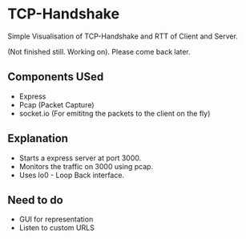 # TCP-Handshake

Simple Visualisation of TCP-Handshake and RTT of Client and Server. 

(Not finished still. Working on). Please come back later. 

## Components USed
  - Express
  - Pcap (Packet Capture)
  - socket.io (For emititng the packets to the client on the fly)

## Explanation
 - Starts a express server at port 3000.
 - Monitors the traffic on 3000 using pcap. 
 - Uses lo0  - Loop Back interface.

## Need to do
 - GUI for representation
 - Listen to custom URLS